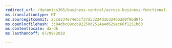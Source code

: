 ```yaml
---
redirect_url: /dynamics365/business-central/across-business-functionality
ms.translationtype: HT
ms.sourcegitcommit: 2cce334e74ebcf37d53224d1b3246b2d0f9bd0fb
ms.openlocfilehash: 3c84dbc09ccb92250d2514a4d629ec66f1251b63
ms.contentlocale: da-dk
ms.lasthandoff: 07/09/2018

---
```



